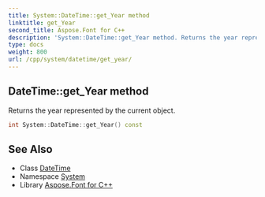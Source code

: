 ```yaml
---
title: System::DateTime::get_Year method
linktitle: get_Year
second_title: Aspose.Font for C++
description: 'System::DateTime::get_Year method. Returns the year represented by the current object in C++.'
type: docs
weight: 800
url: /cpp/system/datetime/get_year/
---
```

## DateTime::get_Year method


Returns the year represented by the current object.

```cpp
int System::DateTime::get_Year() const
```

## See Also

* Class [DateTime](../)
* Namespace [System](../../)
* Library [Aspose.Font for C++](../../../)
